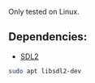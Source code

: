 Only tested on Linux.

## Dependencies:
- [SDL2](https://wiki.libsdl.org/SDL2/)
```bash
sudo apt libsdl2-dev
```
